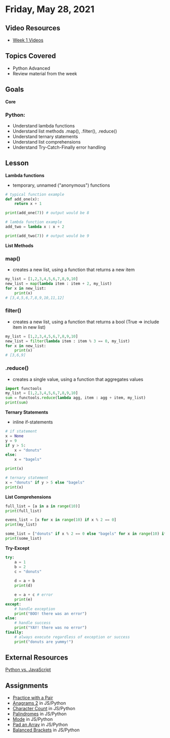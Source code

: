 # Friday, May 28, 2021

## Video Resources
- [Week 1 Videos](https://www.youtube.com/watch?v=DLBIIPwpXC8&list=PLu0CiQ7bzwESy2TIa01Tt0kqftgYg9j8q)

## Topics Covered
- Python Advanced
- Review material from the week

## Goals
**Core**
### Python:
- Understand lambda functions
- Understand list methods .map(), .filter(), .reduce()
- Understand ternary statements
- Understand list comprehensions
- Understand Try-Catch-Finally error handling

## Lesson
**Lambda functions**
- temporary, unnamed ("anonymous") functions
```python
# typical function example
def add_one(x):
    return x + 1

print(add_one(7)) # output would be 8

# lambda function example
add_two = lambda x : x + 2

print(add_two(7)) # output would be 9
```

**List Methods**
### map()
- creates a new list, using a function that returns a new item
```python
my_list = [1,2,3,4,5,6,7,8,9,10]
new_list = map(lambda item : item + 2, my_list)
for x in new_list:
    print(x)
# [3,4,5,6,7,8,9,10,11,12]
```

### filter()
- creates a new list, using a function that returns a bool (True => include item in new list)
```python
my_list = [1,2,3,4,5,6,7,8,9,10]
new_list = filter(lambda item : item % 3 == 0, my_list)
for x in new_list:
    print(x)
# [3,6,9]
```

### .reduce()
- creates a single value, using a function that aggregates values
```python
import functools
my_list = [1,2,3,4,5,6,7,8,9,10]
sum = functools.reduce(lambda agg, item : agg + item, my_list)
print(sum)
```

**Ternary Statements**
- inline if-statements
```python
# if statement
x = None
y = 9
if y > 5:
    x = "donuts"
else:
    x = "bagels"

print(x)

# ternary statement
x = "donuts" if y > 5 else "bagels"
print(x)
```

**List Comprehensions**
```python
full_list = [a in a in range(10)]
print(full_list)

evens_list = [x for x in range(10) if x % 2 == 0]
print(my_list)

some_list = ["donuts" if x % 2 == 0 else "bagels" for x in range(10) if x % 3 == 0]
print(some_list)
```

**Try-Except**
```python
try:
    a = 1
    b = 2
    c = "donuts"
    
    d = a + b
    print(d)

    e = a + c # error
    print(e)
except:
    # handle exception
    print("BOO! there was an error")
else:
    # handle success
    print("YAY! there was no error")
finally:
    # always execute regardless of exception or success
    print("donuts are yummy!")
```

## External Resources
[Python vs. JavaScript](https://realpython.com/python-vs-javascript/#javascript-vs-python)

## Assignments
- [Practice with a Pair](https://github.com/oscarplatoon/git-pair)
- [Anagrams 2](https://github.com/oscarplatoon/anagrams2) in JS/Python
- [Character Count](https://github.com/oscarplatoon/char-count) in JS/Python
- [Palindromes](https://github.com/oscarplatoon/palindromes) in JS/Python
- [Mode](https://github.com/oscarplatoon/calculate-mode) in JS/Python
- [Pad an Array](https://github.com/oscarplatoon/pad-array) in JS/Python
- [Balanced Brackets](https://github.com/oscarplatoon/balanced-parentheses) in JS/Python


